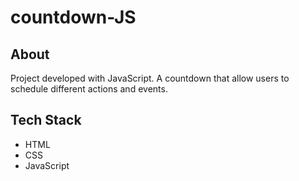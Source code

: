 # countdown-JS

## About
Project developed with JavaScript. A countdown that allow users to schedule different actions and events.

## Tech Stack
<ul>
  <li> HTML
    <li> CSS
      <li> JavaScript
        </ul>
